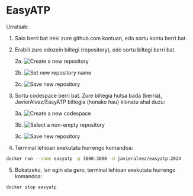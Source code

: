 # EasyATP

Urratsak:

1. Saio berri bat ireki zure github.com kontuan, edo sortu kontu berri bat. 

2. Erabili zure edozein biltegi (repository), edo sortu biltegi berri bat.

    2a. ![Create a new repository](https://github.com/JavierAlvez/EasyATP/tree/main/images/CreateNewRepository.png "2a. Create a new repository")
    
    2b. ![Set new repository name](https://github.com/JavierAlvez/EasyATP/tree/main/images/CreateNewRepositorySetName.png "2b. Set new repository name")
    
    2c. ![Save new repository](https://github.com/JavierAlvez/EasyATP/tree/main/images/CreateNewRepositorySaveButton.png "2c. Save new repository")

3. Sortu codespace berri bat. Zure biltegia hutsa bada (berria), JavierAlvez/EasyATP biltegia (honako hau) klonatu ahal duzu:

    3a. ![Create a new codespace](https://github.com/JavierAlvez/EasyATP/tree/main/images/CreateNewCodespace.png "3a. Create a new codespace")
    
    3b. ![Select a non-empty repository](https://github.com/JavierAlvez/EasyATP/tree/main/images/CreateNewCodespaceSelectRepository.png "3b. Select a non-empty repository")
    
    3c. ![Save new repository](https://github.com/JavierAlvez/EasyATP/tree/main/images/CreateNewCodespaceCreateButton.png "3c. Save new repository")

4. Terminal lehioan exekutatu hurrengo komandoa:

```bash
docker run --name easyatp -p 3000:3000 -d javieralvez/easyatp:2024
```

5. Bukatzeko, lan egin eta gero, terminal lehioan exekutatu hurrengo komandoa:

```bash
docker stop easyatp
```

